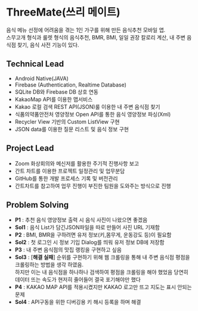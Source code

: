 # ThreeMate(쓰리 메이트)
음식 메뉴 선정에 어려움을 겪는 1인 가구를 위해 만든 음식추천 모바일 앱.  
스무고개 형식과 룰렛 형식의 음식추천, BMR, BMI, 일일 권장 칼로리 계산, 내 주변 음식점 찾기, 음식 사전 기능이 있다.



## Technical Lead
* Android Native(JAVA)  
* Firebase (Authentication, Realtime Database)  
* SQLite DB와 Firebase DB 상호 연동  
* KakaoMap API를 이용한 맵서비스  
* Kakao 로컬 검색 REST API(JSON)룰 이용한 내 주변 음식점 찾기  
* 식품의약품안전처 영양정보 Open API를 통한 음식 영양정보 파싱(Xml)  
* Recycler View 기반의 Custom ListView 구현  
* JSON data를 이용한 질문 리스트 및 음식 정보 구현  


## Project Lead  
* Zoom 화상회의와 메신저를 활용한 주기적 진행사항 보고  
* 간트 차트를 이용한 프로젝트 일정관리 및 업무분담  
* GitHub를 통한 개발 프로세스 기록 및 버전관리  
* 간트차트를 참고하여 업무 진행이 부진한 팀원을 도와주는 방식으로 진행  

## Problem Solving
* **P1** : 추천 음식 영양정보 출력 시 음식 사진이 나왔으면 좋겠음
* **Sol1** : 음식 List가 담긴JSON파일을 따로 만들어 사진 URL 기재함
* **P2** : BMI, BMR을 구하려면 유저 정보(키,몸무게, 운동강도 등)이 필요함  
* **Sol2** :  첫 로그인 시 정보 기입 Dialog를 띄워 유저 정보 DB에 저장함
* **P3** : 내 주변 음식점의 맛집 랭킹을 구현하고 싶음  
* **Sol3** : [**해결 실패**] 순위를 구현하기 위해 웹 크롤링을 통해 내 주변 음식점 평점을 크롤링하는 방법을 생각 하였음.  
하지만 이는 내 음식점을 하나하나 검색하여 평점을 크롤링을 해야 했었음
당연히 데이터 뜨는 속도가 현저히 줄어들어 결국 포기해야만 했다
* **P4** : KAKAO MAP API를 적용시켰지만 KAKAO 로고만 뜨고 지도는 표시 안되는 문제
* **Sol4** : API구동을 위한 디버깅용 키 해시 등록을 하며 해결
